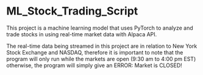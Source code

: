 # ML_Stock_Trading_Script
This project is a machine learning model that uses PyTorch to analyze and trade stocks in using real-time market data with Alpaca API.

The real-time data being streamed in this project are in relation to New York Stock Exchange and NASDAQ, therefore it is important to note that the program will only run while the markets are open (9:30 am to 4:00 pm EST) otherwise, the program will simply give an ERROR: Market is CLOSED!
